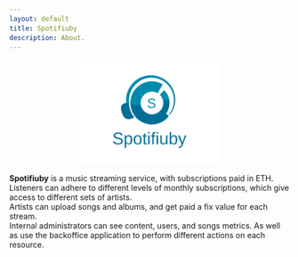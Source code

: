 ```yaml
---
layout: default
title: Spotifiuby
description: About.
---
```


<p align="center">
  <img src="./assets/logo.png" alt="Spotifiuby Logo">
</p>

**Spotifiuby** is a music streaming service, with subscriptions paid in ETH.\
Listeners can adhere to different levels of monthly subscriptions, which give access to different sets of artists.\
Artists can upload songs and albums, and get paid a fix value for each stream.\
Internal administrators can see content, users, and songs metrics. As well as use the backoffice application to perform different actions on each resource.
